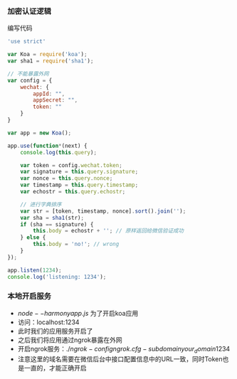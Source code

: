 ### 加密认证逻辑

编写代码

```js
'use strict'

var Koa = require('koa');
var sha1 = require('sha1');

// 不能暴露外网
var config = {
    wechat: {
        appId: "",
        appSecret: "",
        token: ""
    }
}

var app = new Koa();

app.use(function*(next) {
    console.log(this.query);

    var token = config.wechat.token;
    var signature = this.query.signature;
    var nonce = this.query.nonce;
    var timestamp = this.query.timestamp;
    var echostr = this.query.echostr;

    // 进行字典排序
    var str = [token, timestamp, nonce].sort().join('');
    var sha = sha1(str);
    if (sha == signature) {
        this.body = echostr + ''; // 原样返回给微信验证成功
    } else {
        this.body = 'no!'; // wrong
    }
});

app.listen(1234);
console.log('listening: 1234');
```

### 本地开启服务

- $node --harmony app.js$ 为了开启koa应用
- 访问：localhost:1234
- 此时我们的应用服务开启了
- 之后我们将应用通过ngrok暴露在外网
- 开启ngrok服务：$./ngrok -config ngrok.cfg -subdomain your_domain 1234$
- 注意这里的域名需要在微信后台中接口配置信息中的URL一致，同时Token也是一直的，才能正确开启